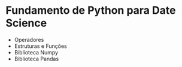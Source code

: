 # Fundamento de Python para Date Science
- Operadores
- Estruturas e Funções
- Biblioteca Numpy
- Biblioteca Pandas
